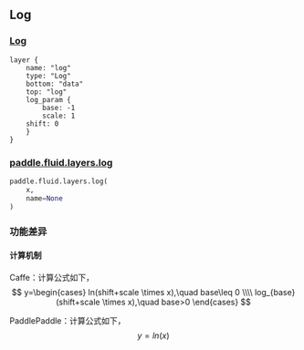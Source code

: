 ## Log


### [Log](http://caffe.berkeleyvision.org/tutorial/layers/log.html)
```
layer {
    name: "log"
    type: "Log"
    bottom: "data"
    top: "log"
    log_param {
        base: -1
        scale: 1
	shift: 0
    }
}
```


### [paddle.fluid.layers.log](http://paddlepaddle.org/documentation/docs/zh/1.3/api_cn/layers_cn.html#permalink-93-log)
```python
paddle.fluid.layers.log(
    x,
    name=None
)
```  

### 功能差异
#### 计算机制

Caffe：计算公式如下，  
$$
y=\begin{cases}
ln(shift+scale \times x),\quad base\leq 0 \\\\
log_{base}(shift+scale \times x),\quad base>0
\end{cases}
$$               
             
PaddlePaddle：计算公式如下，
$$y=ln(x)$$
